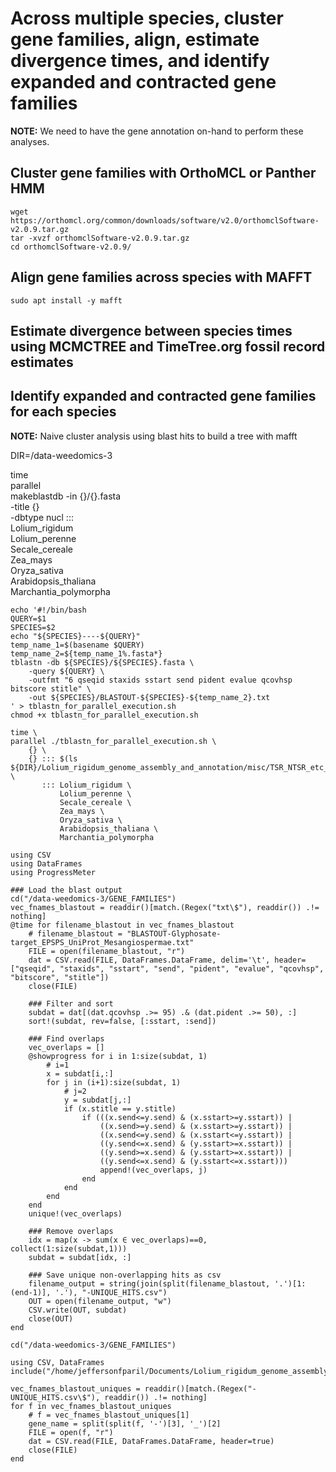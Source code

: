 # Across multiple species, cluster gene families, align, estimate divergence times, and identify expanded and contracted gene families

**NOTE:** We need to have the gene annotation on-hand to perform these analyses.

## Cluster gene families with OrthoMCL or Panther HMM
```{sh}
wget https://orthomcl.org/common/downloads/software/v2.0/orthomclSoftware-v2.0.9.tar.gz
tar -xvzf orthomclSoftware-v2.0.9.tar.gz
cd orthomclSoftware-v2.0.9/
```

## Align gene families across species with MAFFT
```{sh}
sudo apt install -y mafft
```

## Estimate divergence between species times using MCMCTREE and TimeTree.org fossil record estimates


## Identify expanded and contracted gene families for each species


**NOTE:** Naive cluster analysis using blast hits to build a tree with mafft

DIR=/data-weedomics-3

time \
parallel \
makeblastdb -in {}/{}.fasta \
            -title {} \
            -dbtype nucl ::: \
Lolium_rigidum \
Lolium_perenne \
Secale_cereale \
Zea_mays \
Oryza_sativa \
Arabidopsis_thaliana \
Marchantia_polymorpha

```{sh}
echo '#!/bin/bash
QUERY=$1
SPECIES=$2
echo "${SPECIES}----${QUERY}"
temp_name_1=$(basename $QUERY)
temp_name_2=${temp_name_1%.fasta*}
tblastn -db ${SPECIES}/${SPECIES}.fasta \
    -query ${QUERY} \
    -outfmt "6 qseqid staxids sstart send pident evalue qcovhsp bitscore stitle" \
    -out ${SPECIES}/BLASTOUT-${SPECIES}-${temp_name_2}.txt
' > tblastn_for_parallel_execution.sh
chmod +x tblastn_for_parallel_execution.sh

time \
parallel ./tblastn_for_parallel_execution.sh \
    {} \
    {} ::: $(ls ${DIR}/Lolium_rigidum_genome_assembly_and_annotation/misc/TSR_NTSR_etc_protein_sequences/*.fasta) \
       ::: Lolium_rigidum \
           Lolium_perenne \
           Secale_cereale \
           Zea_mays \
           Oryza_sativa \
           Arabidopsis_thaliana \
           Marchantia_polymorpha
```

```{julia}
using CSV
using DataFrames
using ProgressMeter

### Load the blast output
cd("/data-weedomics-3/GENE_FAMILIES")
vec_fnames_blastout = readdir()[match.(Regex("txt\$"), readdir()) .!= nothing]
@time for filename_blastout in vec_fnames_blastout
    # filename_blastout = "BLASTOUT-Glyphosate-target_EPSPS_UniProt_Mesangiospermae.txt"
    FILE = open(filename_blastout, "r")
    dat = CSV.read(FILE, DataFrames.DataFrame, delim='\t', header=["qseqid", "staxids", "sstart", "send", "pident", "evalue", "qcovhsp", "bitscore", "stitle"])
    close(FILE)

    ### Filter and sort
    subdat = dat[(dat.qcovhsp .>= 95) .& (dat.pident .>= 50), :]
    sort!(subdat, rev=false, [:sstart, :send])

    ### Find overlaps
    vec_overlaps = []
    @showprogress for i in 1:size(subdat, 1)
        # i=1
        x = subdat[i,:]
        for j in (i+1):size(subdat, 1)
            # j=2
            y = subdat[j,:]
            if (x.stitle == y.stitle)
                if (((x.send<=y.send) & (x.sstart>=y.sstart)) | 
                    ((x.send>=y.send) & (x.sstart>=y.sstart)) | 
                    ((x.send<=y.send) & (x.sstart<=y.sstart)) |
                    ((y.send<=x.send) & (y.sstart>=x.sstart)) | 
                    ((y.send>=x.send) & (y.sstart>=x.sstart)) | 
                    ((y.send<=x.send) & (y.sstart<=x.sstart)))
                    append!(vec_overlaps, j)
                end
            end
        end
    end
    unique!(vec_overlaps)

    ### Remove overlaps
    idx = map(x -> sum(x ∈ vec_overlaps)==0, collect(1:size(subdat,1)))
    subdat = subdat[idx, :]

    ### Save unique non-overlapping hits as csv
    filename_output = string(join(split(filename_blastout, '.')[1:(end-1)], '.'), "-UNIQUE_HITS.csv")
    OUT = open(filename_output, "w")
    CSV.write(OUT, subdat)
    close(OUT)
end

cd("/data-weedomics-3/GENE_FAMILIES")

using CSV, DataFrames
include("/home/jeffersonfparil/Documents/Lolium_rigidum_genome_assembly_and_annotation/genome_statistics.jl")

vec_fnames_blastout_uniques = readdir()[match.(Regex("-UNIQUE_HITS.csv\$"), readdir()) .!= nothing]
for f in vec_fnames_blastout_uniques
    # f = vec_fnames_blastout_uniques[1]
    gene_name = split(split(f, '-')[3], '_')[2]
    FILE = open(f, "r")
    dat = CSV.read(FILE, DataFrames.DataFrame, header=true)
    close(FILE)
end




```


